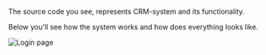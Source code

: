 The source code you see, represents CRM-system and its functionality.

Below you'll see how the system works and how does everything looks like.

![Login page](https://ibb.co/vwCpfmY)


